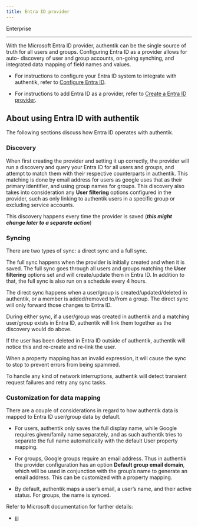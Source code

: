 ```yaml
---
title: Entra ID provider
---
```


<span class="badge badge--primary">Enterprise</span>

---

With the Microsoft Entra ID provider, authentik can be the single source of truth for all users and groups. Configuring Entra ID as a provider allows for auto- discovery of user and group accounts, on-going synching, and integrated data mapping of field names and values.

-   For instructions to configure your Entra ID system to integrate with authentik, refer to [Configure Entra ID](./setup-entra).

-   For instructions to add Entra ID as a provider, refer to [Create a Entra ID provider](./add-gws-entra).

## About using Entra ID with authentik

The following sections discuss how Entra ID operates with authentik.

### Discovery

When first creating the provider and setting it up correctly, the provider will run a discovery and query your Entra ID for all users and groups, and attempt to match them with their respective counterparts in authentik. This matching is done by email address for users as google uses that as their primary identifier, and using group names for groups. This discovery also takes into consideration any **User filtering** options configured in the provider, such as only linking to authentik users in a specific group or excluding service accounts.

This discovery happens every time the provider is saved (**_this might change later to a separate action_**)

### Syncing

There are two types of sync: a direct sync and a full sync.

The full sync happens when the provider is initially created and when it is saved. The full sync goes through all users and groups matching the **User filtering** options set and will create/update them in Entra ID. In addition to that, the full sync is also run on a schedule every 4 hours.

The direct sync happens when a user/group is created/updated/deleted in authentik, or a member is added/removed to/from a group. The direct sync will only forward those changes to Entra ID.

During either sync, if a user/group was created in authentik and a matching user/group exists in Entra ID, authentik will link them together as the discovery would do above.

If the user has been deleted in Entra ID outside of authentik, authentik will notice this and re-create and re-link the user.

When a property mapping has an invalid expression, it will cause the sync to stop to prevent errors from being spammed.

To handle any kind of network interruptions, authentik will detect transient request failures and retry any sync tasks.

### Customization for data mapping

There are a couple of considerations in regard to how authentik data is mapped to Entra ID user/group data by default.

-   For users, authentik only saves the full display name, while Google requires given/family name separately, and as such authentik tries to separate the full name automatically with the default User property mapping.

-   For groups, Google groups require an email address. Thus in authentik the provider configuration has an option **Default group email domain**, which will be used in conjunction with the group’s name to generate an email address. This can be customized with a property mapping.

-   By default, authentik maps a user’s email, a user’s name, and their active status. For groups, the name is synced.

Refer to Microsoft documentation for further details:

-   jjj


